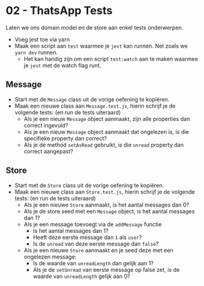 # 02 - ThatsApp Tests

Laten we ons domain model en de store aan enkel tests onderwerpen.
* Voeg jest toe via yarn
* Maak een script aan `test` waarmee je `jest` kan runnen. Net zoals we `yarn dev` runnen.
  * Het kan handig zijn om een script `test:watch` aan te maken waarmee je `jest` met de watch flag runt.

## Message
* Start met de `Message` class uit de vorige oefening te kopiëren.
* Maak een nieuwe class aan `Message.test.js`, hierin schrijf je de volgende tests: (en run de tests uiteraard)
  * Als je een nieuw `Message` object aanmaakt, zijn alle properties dan correct ingevuld?
  * Als je een nieuw `Message` object aanmaakt dat ongelezen is, is die specifieke property dan correct?
  * Als je de method `setAsRead` gebruikt, is die `unread` property dan correct aangepast?

## Store
* Start met de `Store` class uit de vorige oefening te kopiëren.
* Maak een nieuwe class aan `Store.test.js`, hierin schrijf je de volgende tests: (en run de tests uiteraard)
  * Als je een nieuwe `Store` aanmaakt, is het aantal messages dan 0?
  * Als je de store seed met een `Message` object, is het aantal messages dan 1?
  * Als je een message toevoegt via de `addMessage` functie
    * Is het aantal messages dan 1?
    * Heeft deze eerste message dan `1` als `user`?
    * Is de `unread` van deze eerste message dan `false`?
  * Als je een nieuwe `Store` aanmaakt en je seed deze met een ongelezen message:
    * Is de waarde van `unreadLength` dan gelijk aan 1?
    * Als je de `setUnread` van eerste message op false zet, is de waarde van `unreadLength` gelijk aan 0?
